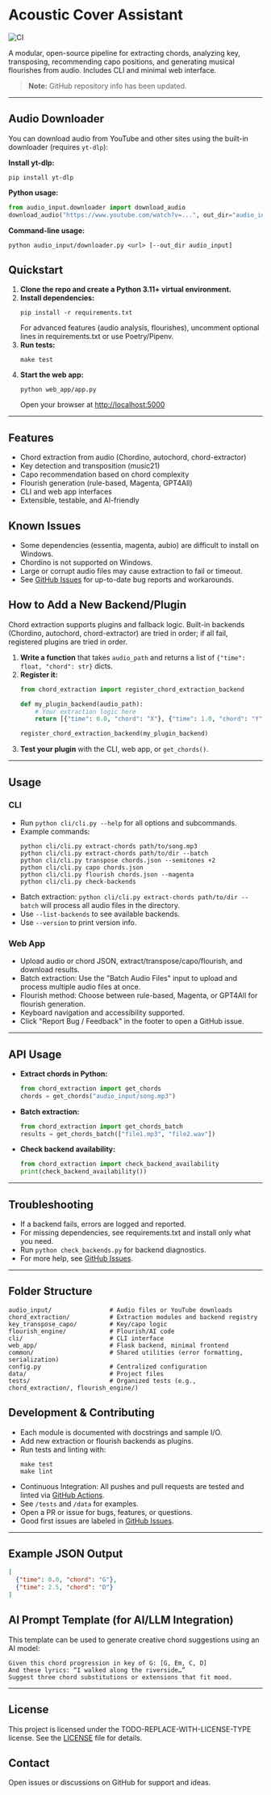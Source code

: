 # Acoustic Cover Assistant

![CI](https://github.com/blairmichaelg/Acoustical/actions/workflows/python-app.yml/badge.svg)

A modular, open-source pipeline for extracting chords, analyzing key, transposing, recommending capo positions, and generating musical flourishes from audio. Includes CLI and minimal web interface.

> **Note:** GitHub repository info has been updated.

---

## Audio Downloader

You can download audio from YouTube and other sites using the built-in downloader (requires `yt-dlp`):

**Install yt-dlp:**
```
pip install yt-dlp
```

**Python usage:**
```python
from audio_input.downloader import download_audio
download_audio("https://www.youtube.com/watch?v=...", out_dir="audio_input")
```

**Command-line usage:**
```
python audio_input/downloader.py <url> [--out_dir audio_input]
```

## Quickstart

1. **Clone the repo and create a Python 3.11+ virtual environment.**
2. **Install dependencies:**
   ```
   pip install -r requirements.txt
   ```
   For advanced features (audio analysis, flourishes), uncomment optional lines in requirements.txt or use Poetry/Pipenv.
3. **Run tests:**
   ```
   make test
   ```
4. **Start the web app:**
   ```
   python web_app/app.py
   ```
   Open your browser at [http://localhost:5000](http://localhost:5000)

---

## Features

- Chord extraction from audio (Chordino, autochord, chord-extractor)
- Key detection and transposition (music21)
- Capo recommendation based on chord complexity
- Flourish generation (rule-based, Magenta, GPT4All)
- CLI and web app interfaces
- Extensible, testable, and AI-friendly

## Known Issues

- Some dependencies (essentia, magenta, aubio) are difficult to install on Windows.
- Chordino is not supported on Windows.
- Large or corrupt audio files may cause extraction to fail or timeout.
- See [GitHub Issues](https://github.com/blairmichaelg/Acoustical/issues) for up-to-date bug reports and workarounds.

## How to Add a New Backend/Plugin

Chord extraction supports plugins and fallback logic. Built-in backends (Chordino, autochord, chord-extractor) are tried in order; if all fail, registered plugins are tried in order.

1. **Write a function** that takes `audio_path` and returns a list of `{"time": float, "chord": str}` dicts.
2. **Register it:**
   ```python
   from chord_extraction import register_chord_extraction_backend

   def my_plugin_backend(audio_path):
       # Your extraction logic here
       return [{"time": 0.0, "chord": "X"}, {"time": 1.0, "chord": "Y"}]

   register_chord_extraction_backend(my_plugin_backend)
   ```
3. **Test your plugin** with the CLI, web app, or `get_chords()`.

---

## Usage

### CLI

- Run `python cli/cli.py --help` for all options and subcommands.
- Example commands:
  ```
  python cli/cli.py extract-chords path/to/song.mp3
  python cli/cli.py extract-chords path/to/dir --batch
  python cli/cli.py transpose chords.json --semitones +2
  python cli/cli.py capo chords.json
  python cli/cli.py flourish chords.json --magenta
  python cli/cli.py check-backends
  ```
- Batch extraction: `python cli/cli.py extract-chords path/to/dir --batch` will process all audio files in the directory.
- Use `--list-backends` to see available backends.
- Use `--version` to print version info.

### Web App

- Upload audio or chord JSON, extract/transpose/capo/flourish, and download results.
- Batch extraction: Use the "Batch Audio Files" input to upload and process multiple audio files at once.
- Flourish method: Choose between rule-based, Magenta, or GPT4All for flourish generation.
- Keyboard navigation and accessibility supported.
- Click "Report Bug / Feedback" in the footer to open a GitHub issue.


---

## API Usage

- **Extract chords in Python:**
  ```python
  from chord_extraction import get_chords
  chords = get_chords("audio_input/song.mp3")
  ```
- **Batch extraction:**
  ```python
  from chord_extraction import get_chords_batch
  results = get_chords_batch(["file1.mp3", "file2.wav"])
  ```
- **Check backend availability:**
  ```python
  from chord_extraction import check_backend_availability
  print(check_backend_availability())
  ```

---

## Troubleshooting

- If a backend fails, errors are logged and reported.
- For missing dependencies, see requirements.txt and install only what you need.
- Run `python check_backends.py` for backend diagnostics.
- For more help, see [GitHub Issues](https://github.com/blairmichaelg/Acoustical/issues).

---

## Folder Structure

```
audio_input/                # Audio files or YouTube downloads
chord_extraction/           # Extraction modules and backend registry
key_transpose_capo/         # Key/capo logic
flourish_engine/            # Flourish/AI code
cli/                        # CLI interface
web_app/                    # Flask backend, minimal frontend
common/                     # Shared utilities (error formatting, serialization)
config.py                   # Centralized configuration
data/                       # Project files
tests/                      # Organized tests (e.g., chord_extraction/, flourish_engine/)
```

## Development & Contributing

- Each module is documented with docstrings and sample I/O.
- Add new extraction or flourish backends as plugins.
- Run tests and linting with:
  ```
  make test
  make lint
  ```
- Continuous Integration: All pushes and pull requests are tested and linted via [GitHub Actions](.github/workflows/python-app.yml).
- See `/tests` and `/data` for examples.
- Open a PR or issue for bugs, features, or questions.
- Good first issues are labeled in [GitHub Issues](https://github.com/blairmichaelg/Acoustical/issues).

---

## Example JSON Output

```json
[
  {"time": 0.0, "chord": "G"},
  {"time": 2.5, "chord": "D"}
]
```

## AI Prompt Template (for AI/LLM Integration)

This template can be used to generate creative chord suggestions using an AI model:

```
Given this chord progression in key of G: [G, Em, C, D]
And these lyrics: “I walked along the riverside…”
Suggest three chord substitutions or extensions that fit mood.
```

---

## License

This project is licensed under the TODO-REPLACE-WITH-LICENSE-TYPE license.
See the [LICENSE](LICENSE) file for details.

## Contact

Open issues or discussions on GitHub for support and ideas.
